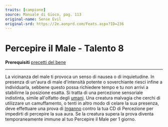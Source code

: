 ```yaml
---
traits: [campione]
source: Manuale di Gioco, pag. 113
original-name: Sense Evil
original-srd: https://2e.aonprd.com/Feats.aspx?ID=236
---
```


# Percepire il Male - Talento 8

**Prerequisiti** [precetti del bene](/classi/campione/precetti/bene)

---

La vicinanza del male ti provoca un senso di nausea o di inquietudine. In
presenza di un'aura di male d'intensità potente o soverchiante riesci infine a
individuarla, sebbene questo possa richiedere tempo e tu non arrivi a stabilirne
la posizione esatta. Si tratta di una percezione sensoriale indistinta, simile
all'olfatto degli [umani](/stirpi/umano). Una creatura malvagia che cerchi di
utilizzare un camuffamento, o tenti in altro modo di celare la sua presenza,
deve effettuare una prova di [Inganno](/abilita/inganno) contro la tua CD di
Percezione per impedirti di percepire la sua aura. Se la creatura supera la
prova diventa temporaneamente immune al tuo Percepire il Male per 1 giorno.
